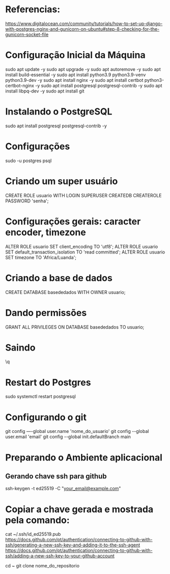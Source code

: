 # Referencias:
https://www.digitalocean.com/community/tutorials/how-to-set-up-django-with-postgres-nginx-and-gunicorn-on-ubuntu#step-8-checking-for-the-gunicorn-socket-file

# Configuração Inicial da Máquina
sudo apt update -y
sudo apt upgrade -y
sudo apt autoremove -y
sudo apt install build-essential -y
sudo apt install python3.9 python3.9-venv python3.9-dev -y
sudo apt install nginx -y
sudo apt install certbot python3-certbot-nginx -y
sudo apt install postgresql postgresql-contrib -y
sudo apt install libpq-dev -y
sudo apt install git

# Instalando o PostgreSQL
sudo apt install postgresql postgresql-contrib -y

# Configurações
sudo -u postgres psql

# Criando um super usuário
CREATE ROLE usuario WITH LOGIN SUPERUSER CREATEDB CREATEROLE PASSWORD 'senha';

# Configurações gerais: caracter encoder, timezone
ALTER ROLE usuario  SET client_encoding TO 'utf8';
ALTER ROLE usuario SET default_transaction_isolation TO 'read committed';
ALTER ROLE usuario SET timezone TO 'Africa/Luanda';

# Criando a base de dados
CREATE DATABASE basededados WITH OWNER usuario;

# Dando permissões
GRANT ALL PRIVILEGES ON DATABASE basededados TO usuario;

# Saindo
\q

# Restart do Postgres
sudo systemctl restart postgresql

# Configurando o git
git config —-global user.name 'nome_do_usuario'
git config --global user.email 'email'
git config --global init.defaultBranch main

# Preparando o Ambiente aplicacional
## Gerando chave ssh para github
ssh-keygen -t ed25519 -C "your_email@example.com"

# Copiar a chave gerada e mostrada pela comando:
cat ~/.ssh/id_ed25519.pub
https://docs.github.com/pt/authentication/connecting-to-github-with-ssh/generating-a-new-ssh-key-and-adding-it-to-the-ssh-agent
https://docs.github.com/pt/authentication/connecting-to-github-with-ssh/adding-a-new-ssh-key-to-your-github-account

cd ~
git clone nome_do_repositorio